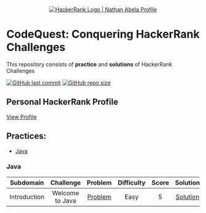 <p align="center">
    <a href="https://www.hackerrank.com/nathanabela7">
        <img alt="HackerRank Logo | Nathan Abela Profile" src="https://hrcdn.net/fcore/assets/brand/typemark_60x200-7435b42d20.svg" >
    </a>
</p>

# CodeQuest: Conquering HackerRank Challenges

This repository consists of **practice** and **solutions** of HackerRank Challenges

[![GitHub last commit](https://img.shields.io/github/last-commit/Md-Adnan-Abir/CodeQuest-HackerRank)](https://github.com/Md-Adnan-Abir/CodeQuest-HackerRank/commits/master)
[![GitHub repo size](https://img.shields.io/github/repo-size/Md-Adnan-Abir/CodeQuest-HackerRank)](https://github.com/Md-Adnan-Abir/CodeQuest-HackerRank/archive/master.zip)

## Personal HackerRank Profile

[View Profile](https://www.hackerrank.com/profile/adnanabir35)

## Practices:

* [Java](#Java)

### Java

|       Subdomain       |                 Challenge                 |                                             Problem                                              | Difficulty | Score |                                             Solution                                              |
| :-------------------: | :---------------------------------------: | :----------------------------------------------------------------------------------------------: | :--------: | :---: | :-----------------------------------------------------------------------------------------------: |
|     Introduction      |      Welcome to Java      |             [Problem](https://www.hackerrank.com/challenges/welcome-to-java/problem?isFullScreen=true)              |    Easy    |   5   |   [Solution]()   |
